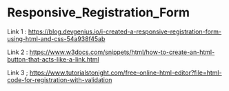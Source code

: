 # Responsive_Registration_Form

Link 1 : https://blog.devgenius.io/i-created-a-responsive-registration-form-using-html-and-css-54a938f45ab

Link 2 : 
https://www.w3docs.com/snippets/html/how-to-create-an-html-button-that-acts-like-a-link.html

Link 3 ; 
https://www.tutorialstonight.com/free-online-html-editor?file=html-code-for-registration-with-validation
